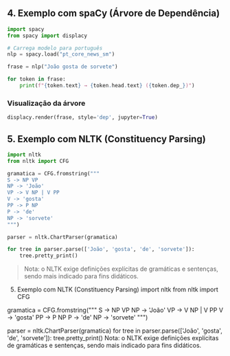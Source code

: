 ## 4. Exemplo com spaCy (Árvore de Dependência)

```python
import spacy
from spacy import displacy

# Carrega modelo para português
nlp = spacy.load("pt_core_news_sm")

frase = nlp("João gosta de sorvete")

for token in frase:
    print(f"{token.text} → {token.head.text} ({token.dep_})")
```

### Visualização da árvore

```python
displacy.render(frase, style='dep', jupyter=True)
```

## 5. Exemplo com NLTK (Constituency Parsing)

```python
import nltk
from nltk import CFG

gramatica = CFG.fromstring("""
S -> NP VP
NP -> 'João'
VP -> V NP | V PP
V -> 'gosta'
PP -> P NP
P -> 'de'
NP -> 'sorvete'
""")

parser = nltk.ChartParser(gramatica)

for tree in parser.parse(['João', 'gosta', 'de', 'sorvete']):
    tree.pretty_print()
```

> Nota: o NLTK exige definições explícitas de gramáticas e sentenças, sendo mais indicado para fins didáticos.

5. Exemplo com NLTK (Constituency Parsing)
import nltk
from nltk import CFG

gramatica = CFG.fromstring("""
S -> NP VP
NP -> 'João'
VP -> V NP | V PP
V -> 'gosta'
PP -> P NP
P -> 'de'
NP -> 'sorvete'
""")


parser = nltk.ChartParser(gramatica)
for tree in parser.parse(['João', 'gosta', 'de', 'sorvete']):
    tree.pretty_print()
Nota: o NLTK exige definições explícitas de gramáticas e sentenças, sendo mais indicado para fins didáticos.




